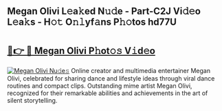 ## Megan Olivi L𝚎a𝚔ed N𝚞𝚍e - Part-C2J Vi𝚍𝚎o L𝚎a𝚔s - H𝚘𝚝 O𝚗𝚕yf𝚊ns P𝚑𝚘tos hd77U

# <h2><a href="http://kfc761.oniu.top/?m=Megan+Olivi">🔗👉 🔴 Megan Olivi P𝚑ot𝚘𝚜 V𝚒d𝚎o</a></h2>

[![Megan Olivi Nu𝚍e𝚜](https://i.imgur.com/0qMVB7G.gif)](http://kfc761.oniu.top/?m=Megan+Olivi)
Online creator and multimedia entertainer Megan Olivi, celebrated for sharing dance and lifestyle ideas through viral dance routines and compact clips. Outstanding mime artist Megan Olivi, recognized for their remarkable abilities and achievements in the art of silent storytelling.  
